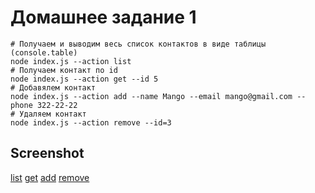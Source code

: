 # Домашнее задание 1

```shell
# Получаем и выводим весь список контактов в виде таблицы (console.table)
node index.js --action list
# Получаем контакт по id
node index.js --action get --id 5
# Добавялем контакт
node index.js --action add --name Mango --email mango@gmail.com --phone 322-22-22
# Удаляем контакт
node index.js --action remove --id=3
```

## Screenshot

[list](https://monosnap.com/file/ogNapkPD1Iv4e8aXZ0uFiklJncaXPG)
[get](https://monosnap.com/file/MDbd2qcxvtOHTqFw5tNIjOZE87KCOd)
[add](https://monosnap.com/file/hEUrblEFvpRJ7fMXF9nA4dEsbT27tr)
[remove](https://monosnap.com/file/mBUBfC5duFe2cujccO1xC25I8Yuix0)
